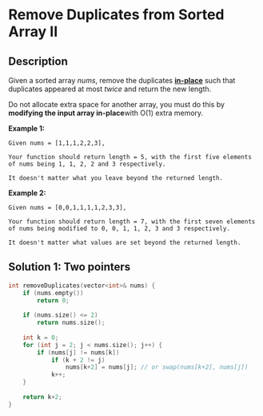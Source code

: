 # Remove Duplicates from Sorted Array II

## Description

Given a sorted array *nums*, remove the duplicates [**in-place**](https://en.wikipedia.org/wiki/In-place_algorithm) such that duplicates appeared at most *twice* and return the new length.

Do not allocate extra space for another array, you must do this by **modifying the input array in-place**with O(1) extra memory.

**Example 1:**

```
Given nums = [1,1,1,2,2,3],

Your function should return length = 5, with the first five elements of nums being 1, 1, 2, 2 and 3 respectively.

It doesn't matter what you leave beyond the returned length.
```

**Example 2:**

```
Given nums = [0,0,1,1,1,1,2,3,3],

Your function should return length = 7, with the first seven elements of nums being modified to 0, 0, 1, 1, 2, 3 and 3 respectively.

It doesn't matter what values are set beyond the returned length.
```

## Solution 1: Two pointers

```cpp
int removeDuplicates(vector<int>& nums) {
    if (nums.empty())
        return 0;
    
    if (nums.size() <= 2)
        return nums.size();
    
    int k = 0;
    for (int j = 2; j < nums.size(); j++) {
        if (nums[j] != nums[k])
            if (k + 2 != j)
                nums[k+2] = nums[j]; // or swap(nums[k+2], nums[j])
        	k++;
    }
    
    return k+2;
}
```

